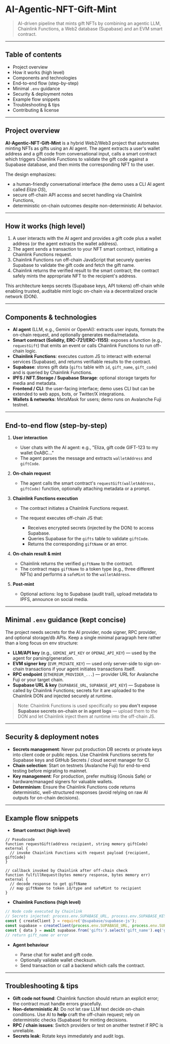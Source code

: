 # AI-Agentic-NFT-Gift-Mint

> AI-driven pipeline that mints gift NFTs by combining an agentic LLM, Chainlink Functions, a Web2 database (Supabase) and an EVM smart contract.

---

## Table of contents

* Project overview
* How it works (high level)
* Components and technologies
* End-to-end flow (step-by-step)
* Minimal `.env` guidance
* Security & deployment notes
* Example flow snippets
* Troubleshooting & tips
* Contributing & license

---

## Project overview

**AI-Agentic-NFT-Gift-Mint** is a hybrid Web2/Web3 project that automates minting NFTs as gifts using an AI agent. The agent extracts a user's wallet address and a gift code from conversational input, calls a smart contract which triggers Chainlink Functions to validate the gift code against a Supabase database, and then mints the corresponding NFT to the user.

The design emphasizes:

* a human-friendly conversational interface (the demo uses a CLI AI agent called *Eliza OS*),
* secure off-chain API access and secret handling via Chainlink Functions,
* deterministic on-chain outcomes despite non-deterministic AI behavior.

---

## How it works (high level)

1. A user interacts with the AI agent and provides a gift code plus a wallet address (or the agent extracts the wallet address).
2. The agent sends a transaction to your NFT smart contract, initiating a Chainlink Functions request.
3. Chainlink Functions run off-chain JavaScript that securely queries Supabase to validate the gift code and fetch the gift name.
4. Chainlink returns the verified result to the smart contract; the contract safely mints the appropriate NFT to the recipient's address.

This architecture keeps secrets (Supabase keys, API tokens) off-chain while enabling trusted, auditable mint logic on-chain via a decentralized oracle network (DON).

---

## Components & technologies

* **AI agent** (LLM, e.g., Gemini or OpenAI): extracts user inputs, formats the on-chain request, and optionally generates media/metadata.
* **Smart contract (Solidity, ERC-721/ERC-1155)**: exposes a function (e.g., `requestGift`) that emits an event or calls Chainlink Functions to run off-chain logic.
* **Chainlink Functions**: executes custom JS to interact with external services (Supabase), and returns verifiable results to the contract.
* **Supabase**: stores gift data (`gifts` table with `id`, `gift_name`, `gift_code`) and is queried by Chainlink Functions.
* **IPFS / NFT.Storage / Supabase Storage**: optional storage targets for media and metadata.
* **Frontend / CLI**: the user-facing interface; demo uses CLI but can be extended to web apps, bots, or Twitter/X integrations.
* **Wallets & networks**: MetaMask for users; demo runs on Avalanche Fuji testnet.

---

## End-to-end flow (step-by-step)

1. **User interaction**

   * User chats with the AI agent: e.g., "Eliza, gift code GIFT-123 to my wallet 0xABC..."
   * The agent parses the message and extracts `walletAddress` and `giftCode`.

2. **On-chain request**

   * The agent calls the smart contract's `requestGift(walletAddress, giftCode)` function, optionally attaching metadata or a prompt.

3. **Chainlink Functions execution**

   * The contract initiates a Chainlink Functions request.
   * The request executes off-chain JS that:

     * Receives encrypted secrets (injected by the DON) to access Supabase.
     * Queries Supabase for the `gifts` table to validate `giftCode`.
     * Returns the corresponding `giftName` or an error.

4. **On-chain result & mint**

   * Chainlink returns the verified `giftName` to the contract.
   * The contract maps `giftName` to a token type (e.g., three different NFTs) and performs a `safeMint` to the `walletAddress`.

5. **Post-mint**

   * Optional actions: log to Supabase (audit trail), upload metadata to IPFS, announce on social media.

---

## Minimal `.env` guidance (kept concise)

The project needs secrets for the AI provider, node signer, RPC provider, and optional storage/db APIs. Keep a single minimal paragraph here rather than a long focus on env structure:

* **LLM/API key** (e.g., `GEMINI_API_KEY` or `OPENAI_API_KEY`) — used by the agent for parsing/generation.
* **EVM signer key** (`EVM_PRIVATE_KEY`) — used only server-side to sign on-chain transactions if your agent initiates transactions itself.
* **RPC endpoint** (`ETHEREUM_PROVIDER_...`) — provider URL for Avalanche Fuji or your target chain.
* **Supabase URL & key** (`SUPABASE_URL`, `SUPABASE_API_KEY`) — Supabase is called by Chainlink Functions; secrets for it are uploaded to the Chainlink DON and injected securely at runtime.

> Note: Chainlink Functions is used specifically so **you don't expose Supabase secrets on-chain or in agent logs** — upload them to the DON and let Chainlink inject them at runtime into the off-chain JS.

---

## Security & deployment notes

* **Secrets management**: Never put production DB secrets or private keys into client code or public repos. Use Chainlink Functions secrets for Supabase keys and GitHub Secrets / cloud secret manager for CI.
* **Chain selection**: Start on testnets (Avalanche Fuji) for end-to-end testing before migrating to mainnet.
* **Key management**: For production, prefer multisig (Gnosis Safe) or hardware/managed signers for valuable wallets.
* **Determinism**: Ensure the Chainlink Functions code returns deterministic, well-structured responses (avoid relying on raw AI outputs for on-chain decisions).

---

## Example flow snippets

* **Smart contract (high level)**

```solidity
// Pseudocode
function requestGift(address recipient, string memory giftCode) external {
  // invoke Chainlink Functions with request payload {recipient, giftCode}
}

// callback invoked by Chainlink after off-chain check
function fulfillRequest(bytes memory response, bytes memory err) external {
  // decode response to get giftName
  // map giftName to token id/type and safeMint to recipient
}
```

* **Chainlink Functions (high level)**

```js
// Node code executed by Chainlink
// Secrets injected: process.env.SUPABASE_URL, process.env.SUPABASE_KEY
const { createClient } = require('@supabase/supabase-js');
const supabase = createClient(process.env.SUPABASE_URL, process.env.SUPABASE_KEY);
const { data } = await supabase.from('gifts').select('gift_name').eq('gift_code', giftCode);
// return gift_name or error
```

* **Agent behaviour**

  * Parse chat for wallet and gift code.
  * Optionally validate wallet checksum.
  * Send transaction or call a backend which calls the contract.

---

## Troubleshooting & tips

* **Gift code not found**: Chainlink function should return an explicit error; the contract must handle errors gracefully.
* **Non-deterministic AI**: Do not let raw LLM text decide on-chain conditions. Use AI to **help** craft the off-chain request; rely on deterministic checks (Supabase) for minting decisions.
* **RPC / chain issues**: Switch providers or test on another testnet if RPC is unreliable.
* **Secrets leak**: Rotate keys immediately and audit logs.

